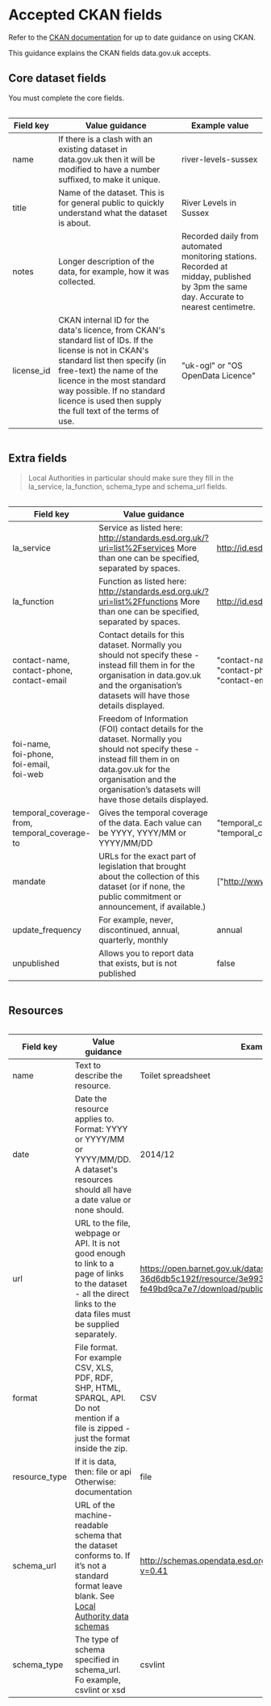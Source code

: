 # Accepted CKAN fields

Refer to the [CKAN documentation](https://ckan.readthedocs.io/en/latest/) for up to date guidance on using CKAN.

This guidance explains the CKAN fields data.gov.uk accepts.

## Core dataset fields

You must complete the core fields.

<div style="height:1px;font-size:1px;">&nbsp;</div>

| Field key | Value guidance | Example value |
| --------- | -------------- | ------------- |
| name | If there is a clash with an existing dataset in data.gov.uk then it will be modified to have a number suffixed, to make it unique. | river-levels-sussex |
| title | Name of the dataset. This is for general public to quickly understand what the dataset is about. | River Levels in Sussex |
| notes | Longer description of the data, for example, how it was collected. | Recorded daily from automated monitoring stations. Recorded at midday, published by 3pm the same day. Accurate to nearest centimetre. |
| license_id| CKAN internal ID for the data's licence, from CKAN's standard list of IDs. If the license is not in CKAN's standard list then specify (in free-text) the name of the licence in the most standard way possible. If no standard licence is used then supply the full text of the terms of use. | "uk-ogl" or "OS OpenData Licence" |

<div style="height:1px;font-size:1px;">&nbsp;</div>

## Extra fields

>Local Authorities in particular should make sure they fill in the la_service, la_function, schema_type and schema_url fields.

<div style="height:1px;font-size:1px;">&nbsp;</div>

| Field key | Value guidance | Example value |
| --------- | -------------- | ------------- |
| la_service | Service as listed here: http://standards.esd.org.uk/?uri=list%2Fservices More than one can be specified, separated by spaces. | http://id.esd.org.uk/service/190 |
| la_function | Function as listed here: http://standards.esd.org.uk/?uri=list%2Ffunctions More than one can be specified, separated by spaces. | http://id.esd.org.uk/service/437 |
| contact-name, <br>contact-phone, <br>contact-email | Contact details for this dataset. Normally you should not specify these - instead fill them in for the organisation in data.gov.uk and the organisation’s datasets will have those details displayed. | "contact-name": "Information Handling Team", <br>"contact-phone": "0208 445 3423", <br>"contact-email": "informationhandling@dft.gsi.gov.uk" |
| foi-name, <br>foi-phone, <br>foi-email, <br>foi-web | Freedom of Information (FOI) contact details for the dataset. Normally you should not specify these - instead fill them in on data.gov.uk for the organisation and the organisation’s datasets will have those details displayed. | |
| temporal_coverage-from, temporal_coverage-to | Gives the temporal coverage of the data. Each value can be YYYY, YYYY/MM or YYYY/MM/DD | "temporal_coverage-from": "1979-01-01", <br> "temporal_coverage-to": "2013-12-31" |
| mandate | URLs for the exact part of legislation that brought about the collection of this dataset (or if none, the public commitment or announcement, if available.) | ["http://www.legislation.gov.uk/ukpga/2014/26/section/168/enacted"] |
| update_frequency | For example, never, discontinued, annual, quarterly, monthly | annual |
| unpublished | Allows you to report data that exists, but is not published | false |

<div style="height:1px;font-size:1px;">&nbsp;</div>

## Resources

<div style="height:1px;font-size:1px;">&nbsp;</div>

| Field key | Value guidance | Example value |
| --------- | -------------- | ------------- |
| name | Text to describe the resource. | Toilet spreadsheet |
| date | Date the resource applies to. Format: YYYY or YYYY/MM or YYYY/MM/DD. A dataset's resources should all have a date value or none should. | 2014/12 |
| url | URL to the file, webpage or API. It is not good enough to link to a page of links to the dataset - all the direct links to the data files must be supplied separately. | https://open.barnet.gov.uk/dataset/d7384c92-5828-41a3-9d12-36d6db5c192f/resource/3e9934ac-492a-4042-971c-fe49bd9ca7e7/download/publictoiletsabfv3.0.csv |
| format | File format. For example CSV, XLS, PDF, RDF, SHP, HTML, SPARQL, API. Do not mention if a file is zipped - just the format inside the zip. | CSV |
| resource_type | If it is data, then: file or api Otherwise: documentation | file |
| schema_url | URL of the machine-readable schema that the dataset conforms to. If it’s not a standard format leave blank. See [Local Authority data schemas](xxx) | http://schemas.opendata.esd.org.uk/publictoilets/PublicToilets.json?v=0.41 |
| schema_type | The type of schema specified in schema_url. Fo example, csvlint or xsd | csvlint |

<div style="height:1px;font-size:1px;">&nbsp;</div>
